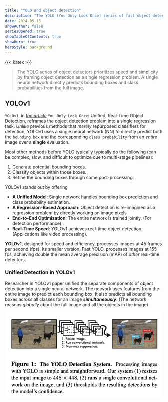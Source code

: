 ```yaml
---
title: "YOLO and object detection"
description: "The YOLO (You Only Look Once) series of fast object detection models has seen significant improvements from YOLOv1 and beyond"
date: 2024-05-15
showAuthor: false
seriesOpened: true
showTableOfContents: true
showHero: true
heroStyle: background
---
```


{{< katex >}}

> The YOLO series of object detectors prioritizes speed and simplicity by framing object detection as a single regression problem. A single neural network directly predicts bounding boxes and class probabilities from the full image.

## YOLOv1

`YOLOv1`, in _[the article](https://arxiv.org/abs/1506.02640)_ `You Only Look Once`: Unified, Real-Time Object Detection, reframes the object detection problem into a single regression task. _Unlike_ previous methods that _merely_ repurposed classifiers for detection, YOLOv1 uses a single neural network (NN) to directly predict both the `bounding box` and the corresponding `class probability` from an _entire_ image over a **single** evaluation.

Most other methods before YOLO typically typically do the following (can be complex, slow, and difficult to optimize due to multi-stage pipelines):

1. Generate potential bounding boxes.
2. Classify objects within those boxes.
3. Refine the bounding boxes through some post-processing.

YOLOv1 stands out by offering

- **A Unified Model**: Single network handles bounding box prediction and class probability estimation.
- **A Regression-Based Approach**: Object detection is re-imagined as a regression problem by directly working on image pixels.
- **End-to-End Optimization**: The entire network is trained jointly. (For detection performance).
- **Real-Time Speed**: YOLOv1 achieves real-time object detection. (Applications like video processing).

**YOLOv1**, designed for speed and efficiency, processes images at 45 frames per second (fps). Its smaller version, Fast YOLO, processes images at 155 fps, achieving double the mean average precision (mAP) of _other_ real-time detectors.

### Unified Detection in YOLOv1

Researcher in YOLOv1 paper unified the separate components of object detection into a single neural network. The network uses features from the entire image to predict each bounding box. It also predicts all bounding boxes across all classes for an image **_simultaneously_**. (The network reasons _globally_ about the full image and all the objects in the image)

![yolov1-fig1](imgs/yolov1-fig1.jpg)
